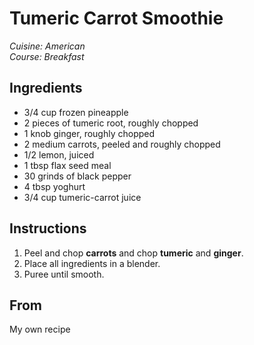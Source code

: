 # Tumeric Carrot Smoothie

_Cuisine:  American_<br />
_Course:  Breakfast_

## Ingredients

- 3/4 cup frozen pineapple
- 2 pieces of tumeric root, roughly chopped
- 1 knob ginger, roughly chopped
- 2 medium carrots, peeled and roughly chopped
- 1/2 lemon, juiced
- 1 tbsp flax seed meal
- 30 grinds of black pepper
- 4 tbsp yoghurt
- 3/4 cup tumeric-carrot juice

## Instructions

1. Peel and chop **carrots** and chop **tumeric** and **ginger**.
1. Place all ingredients in a blender.
1. Puree until smooth.

## From

My own recipe